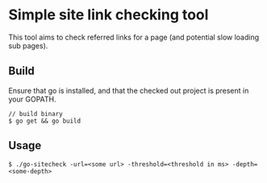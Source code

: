 # Simple site link checking tool

This tool aims to check referred links for a page (and potential slow
loading sub pages).

## Build

Ensure that go is installed, and that the checked out project is present
in your GOPATH.

    // build binary
    $ go get && go build

## Usage

    $ ./go-sitecheck -url=<some url> -threshold=<threshold in ms> -depth=<some-depth>
